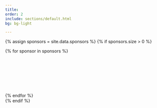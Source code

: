 ```yaml
---
title: 
order: 2
include: sections/default.html
bg: bg-light

---
```


{% assign sponsors = site.data.sponsors %}
{% if sponsors.size > 0 %}
<div class="row text-center">
    {% for sponsor in sponsors %}
    <div class="col p-1" style="height: 128px">
        <a href="{{ sponsor.link }}" class="text-reset"><img src="{{ sponsor.image }}" class="d-inline-block align-baseline mh-100 mw-100" alt="" loading="lazy"></a>
    </div>
    {% endfor %}
</div>
{% endif %}